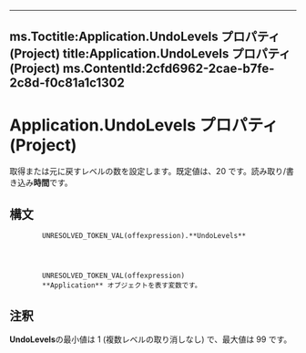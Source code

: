 

---
ms.Toctitle:Application.UndoLevels プロパティ (Project)
title:Application.UndoLevels プロパティ (Project)
ms.ContentId:2cfd6962-2cae-b7fe-2c8d-f0c81a1c1302
---
# Application.UndoLevels プロパティ (Project)




取得または元に戻すレベルの数を設定します。既定値は、20 です。読み取り/書き込み**時間**です。

## 構文

            UNRESOLVED_TOKEN_VAL(offexpression).**UndoLevels**




            UNRESOLVED_TOKEN_VAL(offexpression)
            **Application** オブジェクトを表す変数です。



## 注釈
**UndoLevels**の最小値は 1 (複数レベルの取り消しなし) で、最大値は 99 です。




